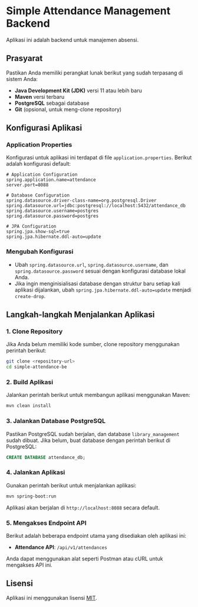 # Simple Attendance Management Backend

Aplikasi ini adalah backend untuk manajemen absensi.

## Prasyarat
Pastikan Anda memiliki perangkat lunak berikut yang sudah terpasang di sistem Anda:

- **Java Development Kit (JDK)** versi 11 atau lebih baru
- **Maven** versi terbaru
- **PostgreSQL** sebagai database
- **Git** (opsional, untuk meng-clone repository)

## Konfigurasi Aplikasi
### Application Properties
Konfigurasi untuk aplikasi ini terdapat di file `application.properties`. Berikut adalah konfigurasi default:

```properties
# Application Configuration
spring.application.name=attendance
server.port=8088

# Database Configuration
spring.datasource.driver-class-name=org.postgresql.Driver
spring.datasource.url=jdbc:postgresql://localhost:5432/attendance_db
spring.datasource.username=postgres
spring.datasource.password=postgres

# JPA Configuration
spring.jpa.show-sql=true
spring.jpa.hibernate.ddl-auto=update
```

### Mengubah Konfigurasi
- Ubah `spring.datasource.url`, `spring.datasource.username`, dan `spring.datasource.password` sesuai dengan konfigurasi database lokal Anda.
- Jika ingin menginisialisasi database dengan struktur baru setiap kali aplikasi dijalankan, ubah `spring.jpa.hibernate.ddl-auto=update` menjadi `create-drop`.

## Langkah-langkah Menjalankan Aplikasi

### 1. Clone Repository
Jika Anda belum memiliki kode sumber, clone repository menggunakan perintah berikut:
```bash
git clone <repository-url>
cd simple-attendance-be
```

### 2. Build Aplikasi
Jalankan perintah berikut untuk membangun aplikasi menggunakan Maven:
```bash
mvn clean install
```

### 3. Jalankan Database PostgreSQL
Pastikan PostgreSQL sudah berjalan, dan database `library_management` sudah dibuat. Jika belum, buat database dengan perintah berikut di PostgreSQL:
```sql
CREATE DATABASE attendance_db;
```

### 4. Jalankan Aplikasi
Gunakan perintah berikut untuk menjalankan aplikasi:
```bash
mvn spring-boot:run
```
Aplikasi akan berjalan di `http://localhost:8088` secara default.

### 5. Mengakses Endpoint API
Berikut adalah beberapa endpoint utama yang disediakan oleh aplikasi ini:

- **Attendance API**: `/api/v1/attendances`

Anda dapat menggunakan alat seperti Postman atau cURL untuk mengakses API ini.

## Lisensi
Aplikasi ini menggunakan lisensi [MIT](LICENSE).
